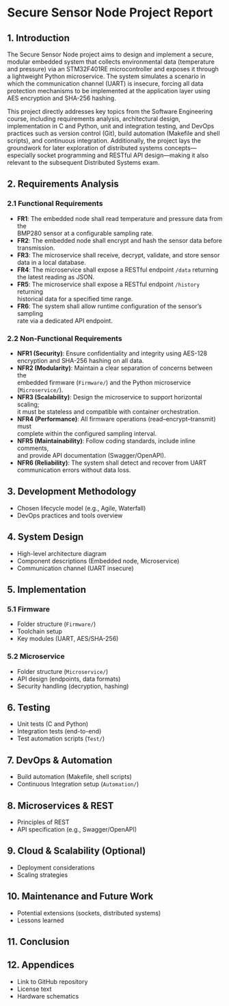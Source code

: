 # Secure Sensor Node Project Report

## 1. Introduction
The Secure Sensor Node project aims to design and implement a secure, modular embedded system that collects environmental data (temperature and pressure) via an STM32F401RE microcontroller and exposes it through a lightweight Python microservice. The system simulates a scenario in which the communication channel (UART) is insecure, forcing all data protection mechanisms to be implemented at the application layer using AES encryption and SHA-256 hashing.

This project directly addresses key topics from the Software Engineering course, including requirements analysis, architectural design, implementation in C and Python, unit and integration testing, and DevOps practices such as version control (Git), build automation (Makefile and shell scripts), and continuous integration. Additionally, the project lays the groundwork for later exploration of distributed systems concepts—especially socket programming and RESTful API design—making it also relevant to the subsequent Distributed Systems exam.


## 2. Requirements Analysis

### 2.1 Functional Requirements

- **FR1**: The embedded node shall read temperature and pressure data from the  
  BMP280 sensor at a configurable sampling rate.
- **FR2**: The embedded node shall encrypt and hash the sensor data before  
  transmission.
- **FR3**: The microservice shall receive, decrypt, validate, and store sensor  
  data in a local database.
- **FR4**: The microservice shall expose a RESTful endpoint `/data` returning  
  the latest reading as JSON.
- **FR5**: The microservice shall expose a RESTful endpoint `/history` returning  
  historical data for a specified time range.
- **FR6**: The system shall allow runtime configuration of the sensor’s sampling  
  rate via a dedicated API endpoint.

### 2.2 Non-Functional Requirements

- **NFR1 (Security)**: Ensure confidentiality and integrity using AES-128  
  encryption and SHA-256 hashing on all data.
- **NFR2 (Modularity)**: Maintain a clear separation of concerns between the  
  embedded firmware (`Firmware/`) and the Python microservice (`Microservice/`).
- **NFR3 (Scalability)**: Design the microservice to support horizontal scaling;  
  it must be stateless and compatible with container orchestration.
- **NFR4 (Performance)**: All firmware operations (read–encrypt–transmit) must  
  complete within the configured sampling interval.
- **NFR5 (Maintainability)**: Follow coding standards, include inline comments,  
  and provide API documentation (Swagger/OpenAPI).
- **NFR6 (Reliability)**: The system shall detect and recover from UART  
  communication errors without data loss.


## 3. Development Methodology
- Chosen lifecycle model (e.g., Agile, Waterfall)
- DevOps practices and tools overview

## 4. System Design
- High-level architecture diagram
- Component descriptions (Embedded node, Microservice)
- Communication channel (UART insecure)

## 5. Implementation
### 5.1 Firmware
- Folder structure (`Firmware/`)
- Toolchain setup
- Key modules (UART, AES/SHA-256)

### 5.2 Microservice
- Folder structure (`Microservice/`)
- API design (endpoints, data formats)
- Security handling (decryption, hashing)

## 6. Testing
- Unit tests (C and Python)
- Integration tests (end-to-end)
- Test automation scripts (`Test/`)

## 7. DevOps & Automation
- Build automation (Makefile, shell scripts)
- Continuous Integration setup (`Automation/`)

## 8. Microservices & REST
- Principles of REST
- API specification (e.g., Swagger/OpenAPI)

## 9. Cloud & Scalability (Optional)
- Deployment considerations
- Scaling strategies

## 10. Maintenance and Future Work
- Potential extensions (sockets, distributed systems)
- Lessons learned

## 11. Conclusion

## 12. Appendices
- Link to GitHub repository
- License text
- Hardware schematics
